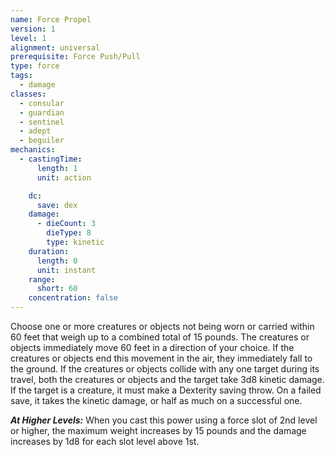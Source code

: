 ```yaml
---
name: Force Propel
version: 1
level: 1
alignment: universal
prerequisite: Force Push/Pull
type: force
tags:
  - damage
classes:
  - consular
  - guardian
  - sentinel
  - adept
  - beguiler
mechanics:
  - castingTime:
      length: 1
      unit: action

    dc:
      save: dex
    damage:
      - dieCount: 3
        dieType: 8
        type: kinetic
    duration:
      length: 0
      unit: instant
    range:
      short: 60
    concentration: false
---
```

Choose one or more creatures or objects not being worn or carried within 60 feet that weigh up to a combined total of 15 pounds. The creatures or objects immediately move 60 feet in a direction of your choice. If the creatures or objects end this movement in the air, they immediately fall to the ground. If the creatures or objects collide with any one target during its travel, both the creatures or objects and the target take 3d8 kinetic damage. If the target is a creature, it must make a Dexterity saving throw. On a failed save, it takes the kinetic damage, or half as much on a successful one.

***__At Higher Levels__:*** When you cast this power using a force slot of 2nd level or higher, the maximum weight increases by 15 pounds and the damage increases by 1d8 for each slot level above 1st.
    